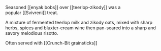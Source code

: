Seasoned [[enyak bobs]] over [[teerlop-zikody]] was a popular [[Svivreni]] treat.

A mixture of fermented teerlop milk and zikody oats, mixed with sharp herbs, spices and bluxter-cream wine then pan-seared into a sharp and savory melodious risotto. 

Often served with [[Crunch-Bit grainsticks]]